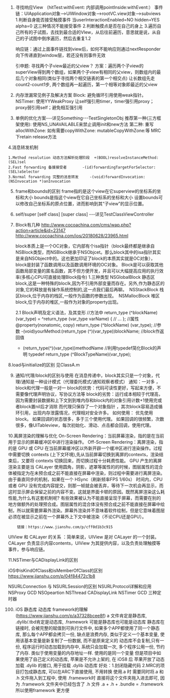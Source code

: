 
1. 寻找响应View  （hitTest:withEvent:  内部调用pointInside:withEvent:）
    事件链：UIApplication对象——>UIWindow对象——>rootVC.view对象——>subviews
    1.判断自身能否接受触摸事件        当userInteractionEnabled=NO hidden=YES alpha=0 这三种情况不能接受事件
    2.判断触摸点是否在自己的身上
    3.遍历自己所有的子试图，去找到最合适的VIew，从后往前遍历，意思就是说，从自己的子试图中倒序遍历，然后去重复1.2
    
    响应链：通过上面事件链找到view后，如何不能响应则通过nextResponder向下传递直到window层，若还没有则事件无效
    
    引申题: 寻找两个子view最近的父view？
    方案：遍历两个子view的superView得到两个数组，如果两个子view有相同的父view，则数组内的最后几个对象相同(类似于寻找两个相交链表的第一个相交点)
                让长数组先走count2-count1步, 两个数组再一起遍历，第一个相等对象即最近的父view

2.  内存泄漏常见例子及解决方案
Block: 避免循环引用使用weak指针。  NSTimer: 使用YYWeakProxy  让self强引用timer，timer强引用proxy；proxy弱引用self；避免相互强引用

3. 单例的优化方案---详见Something---TestSingletonObj
    推荐第一种(三方框架使用):  使用NS_UNAVAILABLE来禁止调用init和new方法
    第二种: 重写allocWithZone:  如有需要copyWithZone: mutableCopyWithZone:等  MRC下retain  release方法

4.消息转发机制

    1.Method resolution 动态方法解析处理阶段  +(BOOL)resolveInstanceMethod:(SEL)sel
    2.Fast forwarding 备援接受者       -(id)forwardingTargetForSelector:(SEL)aSelector
    3.Normal forwarding 完整的消息转发     -(void)forwardInvocation:(NSInvocation *)anInvocation
    
5. frame和bounds的区别
    frame指的是这个view在它superview的坐标系的坐标和大小
    bounds是指这个view在它自己坐标系的坐标和大小  设置bounds可以修改自己坐标系的原点位置，进而影响到其“子view”的显示位置。

6. self/super [self class] [super class]  ---详见TestClassViewController

7. Block有几种  http://www.cocoachina.com/cms/wap.php?action=article&id=23147
    http://www.cocoachina.com/ios/20180628/23965.html
    
    block本质上是一个OC对象，它内部有个isa指针（block最终都是继承自NSBlock类型，而NSBlock继承于NSObjcet。那么block其中的isa指针其实是来自NSObject中的。这也更加印证了block的本质其实就是OC对象），block是封装了函数调用以及函数调用环境的OC对象。
    Block是可以获取其他函数局部变量的匿名函数，其不但方便开发，并且可以大幅提高应用的执行效率(多核心CPU可直接处理Block指令)
    1.三种类型
    NSGlobalBlock 静态区block,这是一种特殊的bloclk,因为不引用外部变量而存在。另外,作为静态区的对象,它的释放是有操作系统控制的,这一点我们最后再聊。 
    NSStackBlock 栈区block,位于内存的栈区,一般作为函数的参数出现。 
    NSMallocBlock 堆区block,位于内存的堆区,一般作为对象的property出现。
    
    2.1 Block声明及定义语法，及其变形
    //方法中
    return_type (^blockName)(var_type) = ^return_type (var_type varName) { // ... };
    //属性
    @property(nonatomic, copy) return_type (^blockName) (var_type);
    //参数
    -(void)yourMethod:(return_type (^)(var_type))blockName;
    //block作返回值
    - (return_type(^)(var_type))methodName
    //利用typedef简化Block的声明
    typedef return_type (^BlockTypeName)(var_type);
    
8.load与initialize的区别  见ClassA.m


9. 通知/代理/block的区别与使用
    在消息传递中，block其实只是一个对象，代理/通知是一种设计模式（代理委托模式/通知观察者模式）
    通知：一对多 ，block和代理一般是一对一
    block的优势：代码可读性更好，写起来方便，不需要像代理声明协议，写协议方法等
    block的劣势：运行成本相较于代理高，因为需要封装数据和上下文到到堆内存和block内的对象引用计数+1使用完或者block置nil后才消除
                            而代理只保存了一个对象指针 ，其次block容易造成循环引用，出现内存泄露情况，代理相对安全许多。
    如何使用：
    优先使用block。
    如果回调的状态很多，多于三个使用代理。
    如果回调的很频繁，次数很多，像UITableview，每次初始化、滑动、点击都会回调，使用代理。
    
10.离屏渲染的理解与优化 
    On-Screen Rendering：当前屏幕渲染，指的是在当前用于显示的屏幕缓冲区中进行渲染操作。
    Off-Screen Rendering：离屏渲染，指的是 GPU 或 CPU 在当前屏幕缓冲区以外新开辟一个缓冲区进行渲染操作。过程中需要切换 contexts (上下文环境),先从当前屏幕切换到离屏的contexts，渲染结束后，又要将 contexts 切换回来，而切换过程十分耗费性能。
        GPU 产生的离屏渲染主要是当 CALayer 使用圆角，阴影，遮罩等属性的的时候，图层属性的混合体被指定为在未预合成之前不能直接在屏幕中渲染，则过程中需要进行离屏渲染。
        由于垂直同步的机制，如果在一个 HSync（刷新频率FPS 1/60s） 时间内，CPU 或者 GPU 没有完成内容提交，则那一帧就会被丢弃，等待下一次机会再显示，而这时显示屏会保留之前的内容不变。这就是界面卡顿的原因。既然离屏渲染这么耗性能,为什么有这套机制呢?
        有些效果被认为不能直接呈现于屏幕，而需要在别的地方做额外的处理预合成。图层属性的混合体没有预合成之前不能直接在屏幕中绘制，所以就需要屏幕外渲染。屏幕外渲染并不意味着软件绘制，但是它意味着图层必须在被显示之前在一个屏幕外上下文中被渲染（不论CPU还是GPU）。

        链接：https://www.jianshu.com/p/cff0d1b3c915

UIView 和 CALayer 的关系 ：简单来说，UIView 是对 CALayer 的一个封装。
    CALayer 负责显示内容contents，UIView 为其提供内容，以及负责处理触摸等事件，参与响应链。
    
11.NSTimer与CADisplayLink的区别
    
    


iOS中isKindOfClass和isMemberOfClass的区别  
https://www.jianshu.com/p/04f84472c1b8


NSURLConnection 与 NSURLSession的区别
NSURLProtocol详解和应用
NSProxy
GCD NSOpeartion NSThread
CADisplayLink  NSTimer  GCD 三种定时器


100. iOS 静态库 动态库 framework的理解 (https://www.jianshu.com/p/a37328bcee8f)
a 文件肯定是静态库, .dylib/.tbd肯定是动态库, .framework 可能是静态库也可能是动态库
静态库在链接时, 会被完整的赋值到可执行文件中, 如果多个APP都使用了同一个静态库, 那么每个APP都会拷贝一份, 缺点是浪费内存, 类似于定义一个基本变量, 使用该基本变量是新复制了一份数据, 而不是原来定义的
动态库不会复制,只有一份, 程序运行时动态加载到内存中, 系统只会加载一次, 多个程序公用一份, 节约了内存. 类似于使用变量的内存地址一样. 使用的是同一个变量
但是项目中如果使用了自己定义的动态库, 苹果是不允许上架的, 在 iOS8 后 苹果开放了动态加载 .dylib 的接口, 用于挂载 .dylib 动态库
好处：1.封闭隐藏代码  2.MRC的项目打包成静态库, 可以在ARC下直接使用, 不用转换
使用.a 时 需要同时将.a 和 .h 文件拖入到工程中, 使用 .framework时 直接将这个文件夹拖入进去即可, 因为 .framework 文件夹中已经包含了 .h 文件
.a + .h + .bundle = .framework 所以使用framework 更方便
